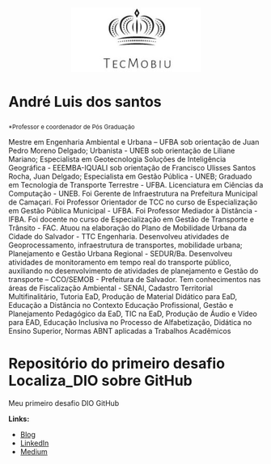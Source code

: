 <p align="center">
  <img src="https://raw.githubusercontent.com/TECMOBIU/desafio1_dio_github/102ddea008cf842ba412ae676dbfed61301057f6/Logo%201.1.JPG" >
</p>

# André Luis dos santos
<sub>*Professor e coordenador de Pós Graduação</sub>

Mestre em Engenharia Ambiental e Urbana – UFBA sob orientação de Juan Pedro Moreno Delgado;
Urbanista - UNEB sob orientação de Liliane Mariano; Especialista em Geotecnologia Soluções de
Inteligência Geográfica - EEEMBA-IQUALI sob orientação de Francisco Ulisses Santos Rocha, Juan
Delgado; Especialista em Gestão Pública - UNEB; Graduado em Tecnologia de Transporte Terrestre -
UFBA. Licenciatura em Ciências da Computação - UNEB. Foi Gerente de Infraestrutura na Prefeitura
Municipal de Camaçari. Foi Professor Orientador de TCC no curso de Especialização em Gestão Pública
Municipal - UFBA. Foi Professor Mediador à Distância - IFBA. Foi docente no curso de Especialização em
Gestão de Transporte e Trânsito - FAC. Atuou na elaboração do Plano de Mobilidade Urbana da Cidade
do Salvador - TTC Engenharia. Desenvolveu atividades de Geoprocessamento, infraestrutura de
transportes, mobilidade urbana; Planejamento e Gestão Urbana Regional - SEDUR/Ba. Desenvolveu
atividades de monitoramento em tempo real do transporte público, auxiliando no desenvolvimento de
atividades de planejamento e Gestão do transporte – CCO/SEMOB - Prefeitura de Salvador. Tem
conhecimentos nas áreas de Fiscalização Ambiental - SENAI, Cadastro Territorial Multifinalitário, Tutoria
EaD, Produção de Material Didático para EaD, Educação a Distância no Contexto Educação Profissional,
Gestão e Planejamento Pedagógico da EaD, TIC na EaD, Produção de Áudio e Vídeo para EAD, Educação
Inclusiva no Processo de Alfabetização, Didática no Ensino Superior, Normas ABNT aplicadas a Trabalhos
Acadêmicos

# Repositório do primeiro desafio Localiza_DIO sobre GitHub
Meu primeiro desafio DIO GitHub

**Links:**
* [Blog](https://tecmobiu.blogspot.com/)
* [LinkedIn](https://bit.ly/3rYwE8q)
* [Medium](https://medium.com/@santosal.urb)
